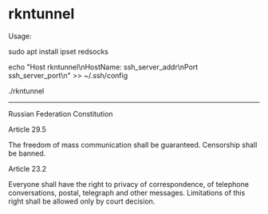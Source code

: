 # rkntunnel

Usage:

sudo apt install ipset redsocks

echo "Host rkntunnel\nHostName: ssh_server_addr\nPort ssh_server_port\n" >>
~/.ssh/config

./rkntunnel


------
Russian Federation Constitution

Article 29.5

The freedom of mass communication shall be guaranteed. Censorship shall be banned.

Article 23.2

Everyone shall have the right to privacy of correspondence, of telephone conversations, postal, telegraph and other messages. Limitations of this right shall be allowed only by court decision.


